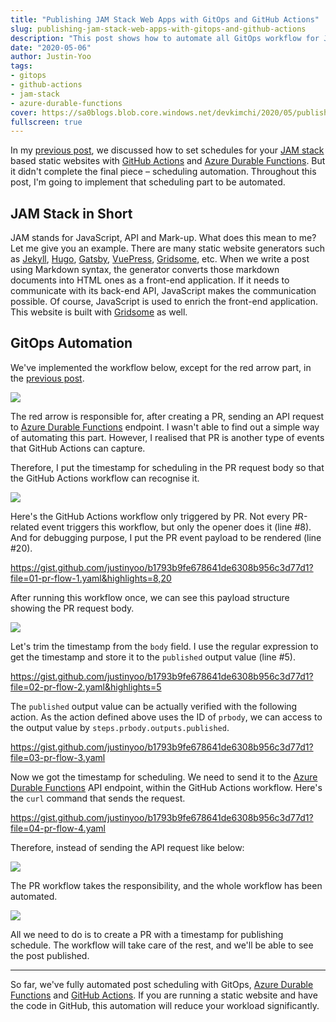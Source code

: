 ```yaml
---
title: "Publishing JAM Stack Web Apps with GitOps and GitHub Actions"
slug: publishing-jam-stack-web-apps-with-gitops-and-github-actions
description: "This post shows how to automate all GitOps workflow for JAM stack websites, using GitHub Actions."
date: "2020-05-06"
author: Justin-Yoo
tags:
- gitops
- github-actions
- jam-stack
- azure-durable-functions
cover: https://sa0blogs.blob.core.windows.net/devkimchi/2020/05/publishing-jam-stack-web-apps-with-gitops-and-github-actions-00.png
fullscreen: true
---
```


In my [previous post][post gitops schedule], we discussed how to set schedules for your [JAM stack][jam stack] based static websites with [GitHub Actions][gh actions] and [Azure Durable Functions][az func durable]. But it didn't complete the final piece &ndash; scheduling automation. Throughout this post, I'm going to implement that scheduling part to be automated.


## JAM Stack in Short ##

JAM stands for JavaScript, API and Mark-up. What does this mean to me? Let me give you an example. There are many static website generators such as [Jekyll][jekyll], [Hugo][hugo], [Gatsby][gatsby], [VuePress][vuepress], [Gridsome][gridsome], etc. When we write a post using Markdown syntax, the generator converts those markdown documents into HTML ones as a front-end application. If it needs to communicate with its back-end API, JavaScript makes the communication possible. Of course, JavaScript is used to enrich the front-end application. This website is built with [Gridsome][gridsome] as well.


## GitOps Automation ##

We've implemented the workflow below, except for the red arrow part, in the [previous post][post gitops schedule].

![][image-01]

The red arrow is responsible for, after creating a PR, sending an API request to [Azure Durable Functions][az func durable] endpoint. I wasn't able to find out a simple way of automating this part. However, I realised that PR is another type of events that GitHub Actions can capture.

Therefore, I put the timestamp for scheduling in the PR request body so that the GitHub Actions workflow can recognise it.

![][image-02]

Here's the GitHub Actions workflow only triggered by PR. Not every PR-related event triggers this workflow, but only the opener does it (line #8). And for debugging purpose, I put the PR event payload to be rendered (line #20).

https://gist.github.com/justinyoo/b1793b9fe678641de6308b956c3d77d1?file=01-pr-flow-1.yaml&highlights=8,20

After running this workflow once, we can see this payload structure showing the PR request body.

![][image-03]

Let's trim the timestamp from the `body` field. I use the regular expression to get the timestamp and store it to the `published` output value (line #5).

https://gist.github.com/justinyoo/b1793b9fe678641de6308b956c3d77d1?file=02-pr-flow-2.yaml&highlights=5

The `published` output value can be actually verified with the following action. As the action defined above uses the ID of `prbody`, we can access to the output value by `steps.prbody.outputs.published`.

https://gist.github.com/justinyoo/b1793b9fe678641de6308b956c3d77d1?file=03-pr-flow-3.yaml

Now we got the timestamp for scheduling. We need to send it to the [Azure Durable Functions][az func durable] API endpoint, within the GitHub Actions workflow. Here's the `curl` command that sends the request.

https://gist.github.com/justinyoo/b1793b9fe678641de6308b956c3d77d1?file=04-pr-flow-4.yaml

Therefore, instead of sending the API request like below:

![][image-05]

The PR workflow takes the responsibility, and the whole workflow has been automated.

![][image-04]

All we need to do is to create a PR with a timestamp for publishing schedule. The workflow will take care of the rest, and we'll be able to see the post published.

---

So far, we've fully automated post scheduling with GitOps, [Azure Durable Functions][az func durable] and [GitHub Actions][gh actions]. If you are running a static website and have the code in GitHub, this automation will reduce your workload significantly.


[image-01]: https://sa0blogs.blob.core.windows.net/devkimchi/2020/05/publishing-jam-stack-web-apps-with-gitops-and-github-actions-01.png
[image-02]: https://sa0blogs.blob.core.windows.net/devkimchi/2020/05/publishing-jam-stack-web-apps-with-gitops-and-github-actions-02.png
[image-03]: https://sa0blogs.blob.core.windows.net/devkimchi/2020/05/publishing-jam-stack-web-apps-with-gitops-and-github-actions-03.png
[image-04]: https://sa0blogs.blob.core.windows.net/devkimchi/2020/05/publishing-jam-stack-web-apps-with-gitops-and-github-actions-04.png
[image-05]: https://sa0blogs.blob.core.windows.net/devkimchi/2020/05/publishing-jam-stack-web-apps-with-gitops-and-github-actions-05.png

[post gitops schedule]: /2020/03/25/scheduling-posts-with-gitops-durable-functions-and-github-actions/

[gh sample]: https://github.com/devkimchi/KeyVault-Reference-Sample
[gh actions]: https://github.com/features/actions

[jam stack]: https://jamstack.org/
[jekyll]: https://jekyllrb.com/
[hugo]: https://gohugo.io/
[gatsby]: https://www.gatsbyjs.org/
[vuepress]: https://vuepress.vuejs.org/
[gridsome]: https://gridsome.org/

[az func]: https://docs.microsoft.com/azure/azure-functions/functions-overview?WT.mc_id=devkimchicom-blog-juyoo
[az func durable]: https://docs.microsoft.com/azure/azure-functions/durable/durable-functions-overview?tabs=csharp&WT.mc_id=devkimchicom-blog-juyoo
